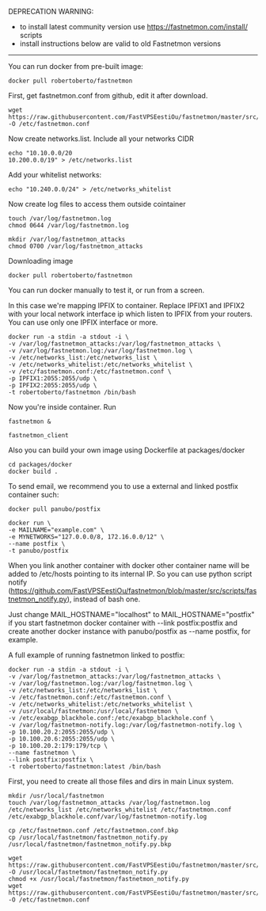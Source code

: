 
DEPRECATION WARNING:
* to install latest community version use https://fastnetmon.com/install/ scripts
* install instructions below are valid to old Fastnetmon versions

----

You can run docker from pre-built image:
```
docker pull robertoberto/fastnetmon
```

First, get fastnetmon.conf from github, edit it after download.

```
wget https://raw.githubusercontent.com/FastVPSEestiOu/fastnetmon/master/src/fastnetmon.conf -O /etc/fastnetmon.conf
```


Now create networks.list. Include all your networks CIDR 

```
echo "10.10.0.0/20
10.200.0.0/19" > /etc/networks.list
````

Add your whitelist networks:

```
echo "10.240.0.0/24" > /etc/networks_whitelist
```


Now create log files to access them outside cointainer

```
touch /var/log/fastnetmon.log
chmod 0644 /var/log/fastnetmon.log

mkdir /var/log/fastnetmon_attacks
chmod 0700 /var/log/fastnetmon_attacks

```

Downloading image

```
docker pull robertoberto/fastnetmon
```


You can run docker manually to test it, or run from a screen. 

In this case we're mapping IPFIX to container. Replace IPFIX1 and IPFIX2 with your local network interface ip which listen to IPFIX from your routers. You can use only one IPFIX interface or more.


```
docker run -a stdin -a stdout -i \
-v /var/log/fastnetmon_attacks:/var/log/fastnetmon_attacks \
-v /var/log/fastnetmon.log:/var/log/fastnetmon.log \
-v /etc/networks_list:/etc/networks_list \
-v /etc/networks_whitelist:/etc/networks_whitelist \
-v /etc/fastnetmon.conf:/etc/fastnetmon.conf \
-p IPFIX1:2055:2055/udp \
-p IPFIX2:2055:2055/udp \
-t robertoberto/fastnetmon /bin/bash
```

Now you're inside container. Run

```
fastnetmon &

fastnetmon_client
```


Also you can build your own image using Dockerfile at packages/docker

```
cd packages/docker
docker build .
```


To send email, we recommend you to use a external and linked postfix container such:

```
docker pull panubo/postfix

docker run \
-e MAILNAME="example.com" \
-e MYNETWORKS="127.0.0.0/8, 172.16.0.0/12" \
--name postfix \
-t panubo/postfix
```

When you link another container with docker other container name will be added to /etc/hosts pointing to its internal IP. So you can use python script notify (https://github.com/FastVPSEestiOu/fastnetmon/blob/master/src/scripts/fastnetmon_notify.py), instead of bash one.

Just change MAIL_HOSTNAME="localhost" to MAIL_HOSTNAME="postfix" if you start fastnetmon docker container with --link postfix:postfix and create another docker instance with panubo/postfix as --name postfix, for example.


A full example of running fastnetmon linked to postfix:
```
docker run -a stdin -a stdout -i \
-v /var/log/fastnetmon_attacks:/var/log/fastnetmon_attacks \
-v /var/log/fastnetmon.log:/var/log/fastnetmon.log \
-v /etc/networks_list:/etc/networks_list \
-v /etc/fastnetmon.conf:/etc/fastnetmon.conf \
-v /etc/networks_whitelist:/etc/networks_whitelist \
-v /usr/local/fastnetmon:/usr/local/fastnetmon \
-v /etc/exabgp_blackhole.conf:/etc/exabgp_blackhole.conf \
-v /var/log/fastnetmon-notify.log:/var/log/fastnetmon-notify.log \
-p 10.100.20.2:2055:2055/udp \
-p 10.100.20.6:2055:2055/udp \
-p 10.100.20.2:179:179/tcp \
--name fastnetmon \
--link postfix:postfix \
-t robertoberto/fastnetmon:latest /bin/bash
```

First, you need to create all those files and dirs in main Linux system.
```
mkdir /usr/local/fastnetmon
touch /var/log/fastnetmon_attacks /var/log/fastnetmon.log /etc/networks_list /etc/networks_whitelist /etc/fastnetmon.conf /etc/exabgp_blackhole.conf/var/log/fastnetmon-notify.log

cp /etc/fastnetmon.conf /etc/fastnetmon.conf.bkp
cp /usr/local/fastnetmon/fastnetmon_notify.py /usr/local/fastnetmon/fastnetmon_notify.py.bkp

wget https://raw.githubusercontent.com/FastVPSEestiOu/fastnetmon/master/src/scripts/fastnetmon_notify.py -O /usr/local/fastnetmon/fastnetmon_notify.py 
chmod +x /usr/local/fastnetmon/fastnetmon_notify.py 
wget https://raw.githubusercontent.com/FastVPSEestiOu/fastnetmon/master/src/fastnetmon.conf -O /etc/fastnetmon.conf
```

